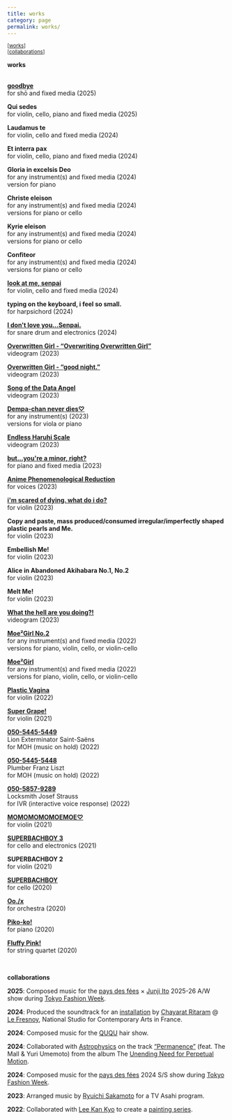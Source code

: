 ```yaml
---
title: works
category: page
permalink: works/
---
```


<small>[[works](#anchor1)]</small>  
<small>[[collaborations](#anchor2)]</small>  

**works**  

<a id="anchor1"></a>  
**[goodbye](https://youtu.be/aX8Uu85CPoI?si=ryjQz5JCEvqMsQCC)**  
for shō and fixed media (2025)

**Qui sedes**  
for violin, cello, piano and fixed media (2025)

**Laudamus te**  
for violin, cello and fixed media (2024)

**Et interra pax**  
for violin, cello, piano and fixed media (2024)

**Gloria in excelsis Deo**  
for any instrument(s) and fixed media (2024)  
version for piano

**Christe eleison**  
for any instrument(s) and fixed media (2024)  
versions for piano or cello

**Kyrie eleison**  
for any instrument(s) and fixed media (2024)  
versions for piano or cello

**Confiteor**  
for any instrument(s) and fixed media (2024)  
versions for piano or cello

**[look at me, senpai](https://youtu.be/gCjOS_-_WLc?si=yb2C1UjMpIIn2t-s)**  
for violin, cello and fixed media (2024)

**typing on the keyboard, i feel so small.**  
for harpsichord (2024)

**[I don't love you...Senpai.](https://www.youtube.com/watch?v=z_axOeS6H24&t=29s)**  
for snare drum and electronics (2024)

**[Overwritten Girl - “Overwriting Overwritten Girl”](https://youtu.be/vyrg_JCydHA?si=oasoWY3JBzqe0TiK)**  
videogram (2023)

**[Overwritten Girl - “good night.”](https://youtu.be/TfjUW81PZ-w?si=IiuDxSCQq_UAfAAR)**  
videogram (2023)

**[Song of the Data Angel](https://youtu.be/0X3MOmN9_KU?si=7nCDoemMPlukoyiR)**  
videogram (2023)

**[Dempa-chan never dies♡](https://youtu.be/ZrJN5PtNvOM?si=5dMxIxrQM4LwySWW)**  
for any instrument(s) (2023)  
versions for viola or piano

**[Endless Haruhi Scale](https://youtu.be/rWIiDX-99DI?si=MXQzZaMChfIX5YRH)**  
videogram (2023)

**[but...you're a minor, right?](https://youtu.be/0-B_Yw17b0k?si=_nPHYjKICoqUD4cd)**  
for piano and fixed media (2023)

**[Anime Phenomenological Reduction](https://www.youtube.com/watch?v=9QAmWViqJo8&t=3s)**  
for voices (2023)

**[i'm scared of dying. what do i do?](https://youtu.be/FHZgv7qcewc?si=jsd0hVsV4mZFUYhf)**  
for violin (2023)  

**Copy and paste, mass produced/consumed irregular/imperfectly shaped plastic pearls and Me.**  
for violin (2023)  

**Embellish Me!**  
for violin (2023)  

**Alice in Abandoned Akihabara No.1, No.2**  
for violin (2023)  

**Melt Me!**  
for violin (2023)

**[What the hell are you doing?!](https://youtu.be/j-utfdxtvcI?si=AF42vSGbZihbyXmA)**  
videogram (2023)

**[Moe²Girl No.2](https://youtu.be/sFESuZJ9-jg?si=vCdv2LMcqUHT8I-g)**  
for any instrument(s) and fixed media (2022)  
versions for piano, violin, cello, or violin-cello

**[Moe²Girl](https://youtu.be/BTuI1c6JdLU?si=Ic_YO1cu3wofxc_7)**  
for any instrument(s) and fixed media (2022)  
versions for piano, violin, cello, or violin-cello

**[Plastic Vagina](https://youtu.be/OU8-vKPXb9s?si=Hib1aM1LSv7AmeDw)**  
for violin (2022)

**[Super Grape!](https://youtu.be/IW2I5nBcsVc?si=Ly12hyPXFLGu-CuL)**  
for violin (2021)

**[050-5445-5449](https://youtu.be/Bgx_4b-mOcc?si=vIAsrFmexLqUNXXJ)**  
Lion Exterminator Saint-Saëns  
for MOH (music on hold) (2022)

**[050-5445-5448](https://youtu.be/qLdIAqjkgio?si=3edR01MYhC1c_C9F)**  
Plumber Franz Liszt  
for MOH (music on hold) (2022)

**[050-5857-9289](https://youtu.be/xHKkg3CDJ0c?si=TjpcRTg_HCod8O9K)**  
Locksmith Josef Strauss  
for IVR (interactive voice response) (2022)

**[MOMOMOMOMOEMOE♡](https://youtu.be/KMLexWsqGdM?si=WI_QyOEnwGd75L56)**  
for violin (2021)

**[SUPERBACHBOY 3](https://youtu.be/EKFb66A6bdM?si=bXH3B90oU8qeHeKL)**  
for cello and electronics (2021)

**SUPERBACHBOY 2**  
for violin (2021)

**[SUPERBACHBOY](https://youtu.be/OdEGftdC2jE?si=_CZ0JMYJbBmp-BZN)**  
for cello (2020)

**[Oo./x](https://youtu.be/5AJ7vb5HwXE?si=ck06eIizM58w7mYg)**  
for orchestra (2020)

**[Piko-ko!](https://youtu.be/sqk6g-kBe1E?si=SJJzoVJmd34b-1-8)**  
for piano (2020)

**[Fluffy Pink!](https://youtu.be/jGv8AuLA9dc?si=SvrrmsiMaM1FT-F9)**  
for string quartet (2020)

<br>  
<a id="anchor2"></a>  

**collaborations**  

**2025**: Composed music for the [pays des fées](https://www.pays-des-fees.com/) × [Junji Ito](https://en.wikipedia.org/wiki/Junji_Ito) 2025-26 A/W show during [Tokyo Fashion Week](https://rakutenfashionweektokyo.com/en/).  

**2024**: Produced the soundtrack for an [installation](https://vimeo.com/1031181683?share=copy) by [Chayarat Ritaram](https://www.lefresnoy.net/en/ecole/etudiant/607/) @ [Le Fresnoy](https://www.lefresnoy.net/en/), National Studio for Contemporary Arts in France.  

**2024**: Composed music for the [QUQU](https://ququ.tokyo/) hair show.  

**2024**: Collaborated with [Astrophysics](https://www.youtube.com/channel/UCWSC_-y9QsDmACXRY3rvtsQ) on the track [“Permanence”](https://youtu.be/Y1hTFcH8wwg?si=L2paonDp0qdLIrpy) (feat. The Mall & Yuri Umemoto) from the album The [Unending Need for Perpetual Motion](https://youtu.be/xzPwmzUlXx0?si=xfRrZy3B_iARggq-).  

**2024**: Composed music for the [pays des fées](https://www.pays-des-fees.com/) 2024 S/S show during [Tokyo Fashion Week](https://rakutenfashionweektokyo.com/en/).  

**2023**: Arranged music by [Ryuichi Sakamoto](https://www.sitesakamoto.com/biography) for a TV Asahi program.  

**2022**: Collaborated with [Lee Kan Kyo](https://leekankyo.com/) to create a [painting series](https://www.fashionsnap.com/article/leekankyo-interview/#lg=1&slide=11).  
